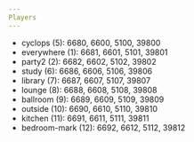 ```yaml
---
Players
---
```

* cyclops (5): 6680, 6600, 5100, 39800
* everywhere (1): 6681, 6601, 5101, 39801
* party2 (2): 6682, 6602, 5102, 39802
* study (6): 6686, 6606, 5106, 39806
* library (7): 6687, 6607, 5107, 39807
* lounge (8): 6688, 6608, 5108, 39808
* ballroom (9): 6689, 6609, 5109, 39809
* outside (10): 6690, 6610, 5110, 39810
* kitchen (11): 6691, 6611, 5111, 39811
* bedroom-mark (12): 6692, 6612, 5112, 39812
